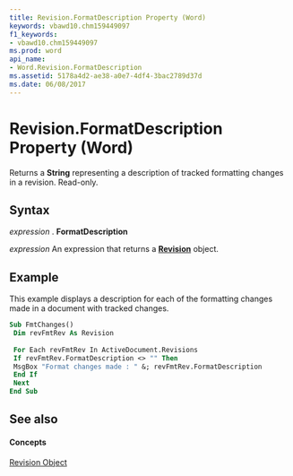```yaml
---
title: Revision.FormatDescription Property (Word)
keywords: vbawd10.chm159449097
f1_keywords:
- vbawd10.chm159449097
ms.prod: word
api_name:
- Word.Revision.FormatDescription
ms.assetid: 5178a4d2-ae38-a0e7-4df4-3bac2789d37d
ms.date: 06/08/2017
---
```



# Revision.FormatDescription Property (Word)

Returns a  **String** representing a description of tracked formatting changes in a revision. Read-only.


## Syntax

 _expression_ . **FormatDescription**

 _expression_ An expression that returns a **[Revision](Word.Revision.md)** object.


## Example

This example displays a description for each of the formatting changes made in a document with tracked changes.


```vb
Sub FmtChanges() 
 Dim revFmtRev As Revision 
 
 For Each revFmtRev In ActiveDocument.Revisions 
 If revFmtRev.FormatDescription <> "" Then 
 MsgBox "Format changes made : " &; revFmtRev.FormatDescription 
 End If 
 Next 
End Sub
```


## See also


#### Concepts


[Revision Object](Word.Revision.md)

